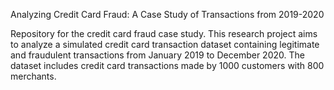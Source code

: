 Analyzing Credit Card Fraud: A Case Study of Transactions from 2019-2020

Repository for the credit card fraud case study. 
This research project aims to analyze a simulated credit card transaction dataset containing legitimate and fraudulent transactions from January 2019 to December 2020. 
The dataset includes credit card transactions made by 1000 customers with 800 merchants.
